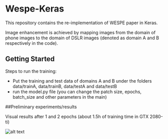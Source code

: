 # Wespe-Keras

This repository contains the re-implementation of WESPE paper in Keras. 

Image enhancement is achieved by mapping images from the domain of phone images to the domain of DSLR images (denoted as domain A and B respectively in the code).

## Getting Started


Steps to run the training:

* Put the training and test data of domains A and B under the folders data/trainA, data/trainB, data/testA and data/testB
* run the model.py file (you can change the patch size, epochs, batch_size and other parameters in the main)

##Preliminary experiments/results

Visual results after 1 and 2 epochs (about 1.5h of training time in GTX 2080-ti)

![alt text](https://github.com/GBATZOLIS/Wespe-Keras/tree/master/sample%20images/1_4000_0.png)


